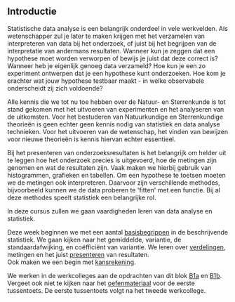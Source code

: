 ## Introductie 

Statistische data analyse is een belangrijk onderdeel in vele werkvelden.
Als wetenschapper zul je later te maken krijgen met het verzamelen van interpreteren van data bij het onderzoek, of juist bij het begrijpen van de interpretatie van andermans resultaten.
Wanneer kun je zeggen dat een hypothese moet worden verworpen of bewijs je juist dat deze correct is?
Wanneer heb je eigenlijk genoeg data verzameld? Hoe kun je een zo experiment ontwerpen dat je een hypothese kunt onderzoeken. Hoe kom je erachter wat jouw hypothese testbaar maakt - in welke observabele onderscheidt zij zich voldoende?


Alle kennis die we tot nu toe hebben over de Natuur- en Sterrenkunde is tot stand gekomen met het uitvoeren van experimenten en het analyseren van de uitkomsten.
Voor het bestuderen van Natuurkundige en Sterrenkundige theorieën is geen echter geen kennis nodig van statistiek en data analyse technieken. 
Voor het uitvoeren van de wetenschap, het vinden van bewijzen voor nieuwe theorieën is kennis hiervan echter essentieel. 


<!--Denk bijvoorbeeld eens terug aan het moment waarop aan de wereld kenbaar werd gemaakt dat, met grote waarschijnlijkheid, het Higgs deeltje was gevonden (ATLAS en CMS teams op CERN in 2012). In 1964 is het bestaan van dit deeltje al voorspeld om de massa van de elementaire deeltjes zoals elektronen, muonen en quarks te kunnen verklaren (deze voorspelling is trouwens niet alleen door Peter Higgs gedaan maar ook (iets) eerder al door Robert Brout en François Englert).

Het Higgs deeltje is niet te zien met het menselijk oog, dus je kunt het alleen vinden door de eventuele sporen die het deeltje achterlaat (botsingen met andere deeltjes). Om deze sporen te kunnen vinden en hier een patroon in te ontdekken, is het nodig om heel veel data te verzamelen. De bulk data wordt in eerste instantie verzameld in grote tabellen. Het is echter lastig om hier patronen in te vinden, de data moet verwerkt worden tot een visuele weergave. Hieronder staat de visueel weergegeven data, waaruit is geconcludeerd dat het Higgs deeltje met grote waarschijnlijkheid bestaat (Bron: ATLAS Collaboration / Physics Letters B 716 (2012) 1–29, [Link](https://doi.org/10.1016/j.physletb.2012.08.020)):


<p align="center">![higgs1](Higgs_figuur_fig1.PNG){:height="400px"}&emsp;![higgs2](Higgs_figuur_fig2.PNG){:height="400px"}</p>-->


<!--Het visueel weergeven van de data alleen is niet genoeg, de data moet ook vergeleken worden met de achtergrondenergie (linker figuur) of met een model (rechter figuur). Daarnaast kun je niet zoveel met de figuur als er geen uitleg wordt gegeven, daarom wordt in het onderschrift en het artikel zelf, toegelicht wat er te zien is in de figuren. Dan zijn de vragen 'wat zien we?' en 'ten opzichte van wat zien we dat dan?' beantwoord, maar nu moet de vraag nog beantwoord worden of het waargenomen verschil in energie (het piekje) wel groot genoeg is om te kunnen spreken van een nieuw deeltje. Is het niet gewoon de achtergrondenergie die waargenomen is? Om deze vragen te kunnen beantwoorden is de data statistisch geanalyseerd. De uiteindelijke conclusie was dat er bijna 100% (namelijk 99.999997%) zekerheid gezegd kan worden dat als er een nieuw boson was gevonden die veel van de eigenschappen heeft zoals die voor het Higgs boson waren voorspeld.
Of beter als het Higgs boson niet zou bestaan, is de kans 1 in 3.5 miljoen dat we metingen zouden vinden zoals we ze hebben gezien.
Dat klinkt heel omslachtig, maar het is belangrijk in de wetenschap om heel precies te formuleren wat je eigenlijk hebt gedaan.-->




Bij het presenteren van onderzoeksresultaten is het belangrijk om helder uit te leggen hoe het onderzoek precies is uitgevoerd, hoe de metingen zijn genomen en wat de resultaten zijn. 
Vaak maken we hierbij gebruik van histogrammen, grafieken en tabellen. Om een hypothese te toetsen moeten we de metingen ook interpreteren. Daarvoor zijn verschillende methodes, bijvoorbeeld kunnen we de data proberen te 'fitten' met een functie. Bij al deze methodes speelt statistiek een belangrijke rol.  


In deze cursus zullen we gaan vaardigheden leren van data analyse en statistiek. 

Deze week beginnen we met een aantal [basisbegrippen](/blok-1/basisbegrippen) in de beschrijvende statistiek. We gaan kijken naar het gemiddelde, variantie, de standaardafwijking, en coëfficiënt van variantie. We leren over [verdelingen](/blok-1/meetonzekerheid), metingen en het juist [presenteren](/blok-1/data-visualiseren) van resultaten.  
Ook maken we een begin met [kansrekening](/blok-1/kanstheorie).

We werken in de werkcolleges aan de opdrachten van dit blok [B1a](/blok-1/opdrachten-blok-1a) en [B1b](/blok-1/opdrachten-blok-1b).
Vergeet ook niet te kijken naar het [oefenmateriaal](/tussentoets-info/tussentoets-1) voor de eerste tussentoets. De eerste tussentoets volgt na het tweede werkcollege.